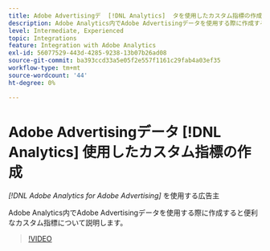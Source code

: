 ```yaml
---
title: Adobe Advertisingデ  [!DNL Analytics]  タを使用したカスタム指標の作成
description: Adobe Analytics内でAdobe Advertisingデータを使用する際に作成すると便利なカスタム指標について説明します。
level: Intermediate, Experienced
topic: Integrations
feature: Integration with Adobe Analytics
exl-id: 56077529-443d-4285-9238-13b07b26ad08
source-git-commit: ba393ccd33a5e05f2e557f1161c29fab4a03ef35
workflow-type: tm+mt
source-wordcount: '44'
ht-degree: 0%

---
```


# Adobe Advertisingデータ [!DNL Analytics] 使用したカスタム指標の作成

*[!DNL Adobe Analytics for Adobe Advertising]* を使用する広告主

Adobe Analytics内でAdobe Advertisingデータを使用する際に作成すると便利なカスタム指標について説明します。

>[!VIDEO](https://video.tv.adobe.com/v/33919)

